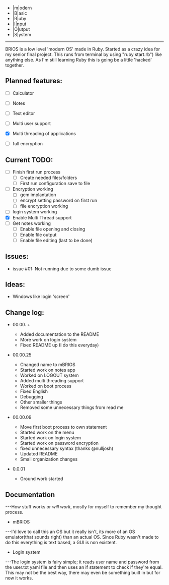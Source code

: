 + |m|odern
+ |B|asic 
+ |R|uby
+ |I|nput
+ |O|utput
+ |S|ystem

-------------
BRIOS is a low level 'modern OS' made in Ruby. Started as a crazy idea for my senior final 
project. This runs from terminal by using "ruby start.rb") like anything else. As I'm still learning
Ruby this is going be a little 'hacked' together.

Planned features:
-------------
- [ ] Calculator
- [ ] Notes
- [ ] Text editor
- [ ] Multi user support
- [x] Multi threading of applications 
- [ ] full encryption


Current TODO:
-------------
- [ ] Finish first run process
	- [ ] Create needed files/folders 
	- [ ] First run configuration save to file 
- [ ] Encryption working
	- [ ] gem implantation
	- [ ] encrypt setting password on first run
	- [ ] file encryption working 
		
- [ ] login system working
- [x] Enable Multi Thread support
- [ ] Get notes working
	- [ ] Enable file opening and closing 
	- [ ] Enable file output
	- [ ] Enable file editing (last to be done)

Issues:
-------------
+ issue #01: Not running due to some dumb issue
 
Ideas:
-------------
+ Windows like login 'screen' 

Change log:
-------------
+ 00.00.
	+ 
	+ Added documentation to the README
	+ More work on login system
	+ Fixed README up (I do this everyday)
+ 00.00.25
	+ Changed name to mBRIOS
	+ Started work on notes app
	+ Worked on LOGOUT system
	+ Added multi threading support 
	+ Worked on boot process 
	+ Fixed English
	+ Debugging 
	+ Other smaller things
	+ Removed some unnecessary things from read me
+ 00.00.09
	+ Move first boot process to own statement 
	+ Started work on the menu
	+ Started work on login system 
	+ Started work on password encryption 
	+ fixed unnecessary syntax (thanks @nulljosh)
	+ Updated README 
	+ Small organization changes
	
+ 0.0.01
	+ Ground work started 

Documentation
-------------
---How stuff works or *will* *work*, mostly for myself to remember my thought process.
+ mBRIOS

---I'd love to call this an OS but it really isn't, its more of an OS emulator(that sounds right) than an actual OS. Since Ruby wasn't made to do this everything is text based, a GUI is non existent.  


+ Login system 

---The login system is fairy simple; it reads user name and password from the user.txt yaml file and then uses an if statement to check if they're equal. This may not be the best way, there may even be something built in but for now it works.






